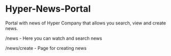 # Hyper-News-Portal
Portal with news of Hyper Company that allows you search, view and create news.

/news - Here you can watch and search news

/news/create - Page for creating news
